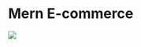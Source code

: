 # Mern E-commerce
<img src="https://github.com/basir/mern-amazona/blob/master/frontend/public/images/amazona.jpg?raw=true">

